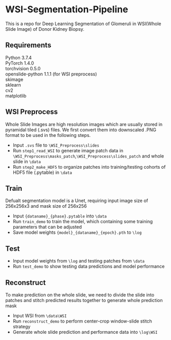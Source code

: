 # WSI-Segmentation-Pipeline
This is a repo for Deep Learning Segmentation of Glomeruli in WSI(Whole Slide Image) of Donor Kidney Biopsy.
## Requirements
Python 3.7.4 <br>
PyTorch 1.4.0<br>
torchvision 0.5.0<br>
openslide-python 1.1.1 (for WSI preprocess)<br> 
skimage<br>
sklearn<br>
cv2<br>
matplotlib<br>

## WSI Preprocess
Whole Slide Images are  high resolution images which are usually stored in pyramidal tiled (.svs) files. We first convert them into downscaled .PNG format to be used in the following steps.<br>
- Input `.svs` file to `\WSI_Preprocess\slides`
- Run `step1_read_WSI` to generate image patch data in `\WSI_Preprocess\masks_patch`,`\WSI_Preprocess\slides_patch` and whole slide in `\data`
- Run `step2_make_HDF5` to organize patches into training/testing cohorts of HDF5 file (.pytable) in `\data`  

## Train
Defualt segmentation model is a Unet, requiring input image size of 256x256x3 and mask size of 256x256  
- Input `{dataname}_{phase}.pytable` into `\data`
- Run `train_demo` to train the model, which containing some training parameters that can be adjusted
- Save model weights `{model}_{dataname}_{epoch}.pth` to `\log` 
## Test
- Input model weights from `\log` and testing patches from `\data`
- Run `test_demo` to show testing data predictions and model performance 
## Reconstruct
To make prediction on the whole slide, we need to divide the slide into patches and stitch predicted results together to generate whole prediction mask 
- Input WSI from `\data\WSI`
- Run `reconstruct_demo` to perform center-crop window-slide stitch strategy 
- Generate whole slide prediction and performance data into `\log\WSI`


   